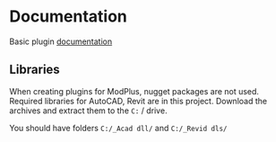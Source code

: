 # Documentation #
Basic plugin [documentation](https://github.com/ModPlus-Software/Documentation/wiki)
## Libraries ###
When creating plugins for ModPlus, nugget packages are not used. Required libraries for AutoCAD, Revit are in this project. Download the archives and extract them to the `C:` / drive. 

You should have folders `C:/_Acad dll/` and `C:/_Revid dls/`
